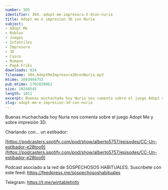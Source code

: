 ```yaml
---
number: 305
identifier: 304.-adopt-me-impresora-3-dcon-nuria
title: Adopt me e impresion 3D con Nuria
subject:
- Adopt Me
- Roblox
- Juegos
- Infantiles
- Impresora
- 3D
- Casco
- Romano
- Papá Friki
downloads: 824
filename: 304.AdoptMeImpresora3DconNuria.mp3
mtime: 1693944755
pub_mtime: 1702020862
size: 16244545
length: 1011
excerpt: Buenas muchachada hoy Nuria nos comenta sobre el juego Adopt me y sobre impresión 3D
slug: adopt-me-e-impresion-3d-con-nuria
---
```

Buenas muchachada hoy Nuria nos comenta sobre el juego Adopt Me y sobre impresión 3D.

Charlando con... un estibador:

[https://podcasters.spotify.com/pod/show/alberto5757/episodes/CC-Un-estibador-e28too9](https://podcasters.spotify.com/pod/show/alberto5757/episodes/CC-Un-estibador-e28too9)

Podcast asociado a la red de SOSPECHOSOS HABITUALES. Suscríbete con este feed: https://feedpress.me/sospechososhabituales

Telegram: https://t.me/wintabletinfo